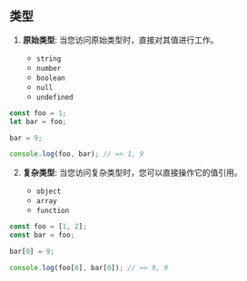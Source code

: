 ## 类型

1. **原始类型**: 当您访问原始类型时，直接对其值进行工作。

    + `string`
    + `number`
    + `boolean`
    + `null`
    + `undefined`

```javascript
const foo = 1;
let bar = foo;

bar = 9;

console.log(foo, bar); // => 1, 9
```

2. **复杂类型**: 当您访问复杂类型时，您可以直接操作它的值引用。

    + `object`
    + `array`
    + `function`

```javascript
const foo = [1, 2];
const bar = foo;

bar[0] = 9;

console.log(foo[0], bar[0]); // => 9, 9
```


